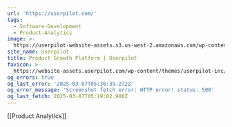 ```yaml
---
url: 'https://userpilot.com/'
tags:
  - Software-Development
  - Product-Analytics
image: >-
  https://userpilot-website-assets.s3.us-west-2.amazonaws.com/wp-content/uploads/2023/06/12134316/Userpilot-Product-Growth-Unlocked.png
site_name: Userpilot
title: Product Growth Platform | Userpilot
favicon: >-
  https://website-assets.userpilot.com/wp-content/themes/userpilot-inc/favicon/favicon-32x32.png
og_errors: true
og_last_error: '2025-03-07T05:36:39.272Z'
og_error_message: 'Screenshot fetch error: HTTP error! status: 500'
og_last_fetch: 2025-03-07T05:19:02.900Z
---
```

[[Product Analytics]]
